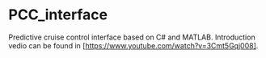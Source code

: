 # PCC_interface
Predictive cruise control interface based on C# and MATLAB. 
Introduction vedio can be found in [https://www.youtube.com/watch?v=3Cmt5Gqj008].
